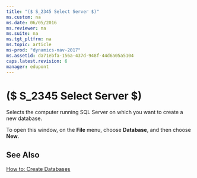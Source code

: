```yaml
---
title: "($ S_2345 Select Server $)"
ms.custom: na
ms.date: 06/05/2016
ms.reviewer: na
ms.suite: na
ms.tgt_pltfrm: na
ms.topic: article
ms-prod: "dynamics-nav-2017"
ms.assetid: da71ebfa-156a-437d-948f-44d6a05a5104
caps.latest.revision: 6
manager: edupont
---
```

# ($ S_2345 Select Server $)
Selects the computer running SQL Server on which you want to create a new database.  

 To open this window, on the **File** menu, choose **Database**, and then choose **New**.  

## See Also  
 [How to: Create Databases](../How%20to:%20Create%20Databases.md)
